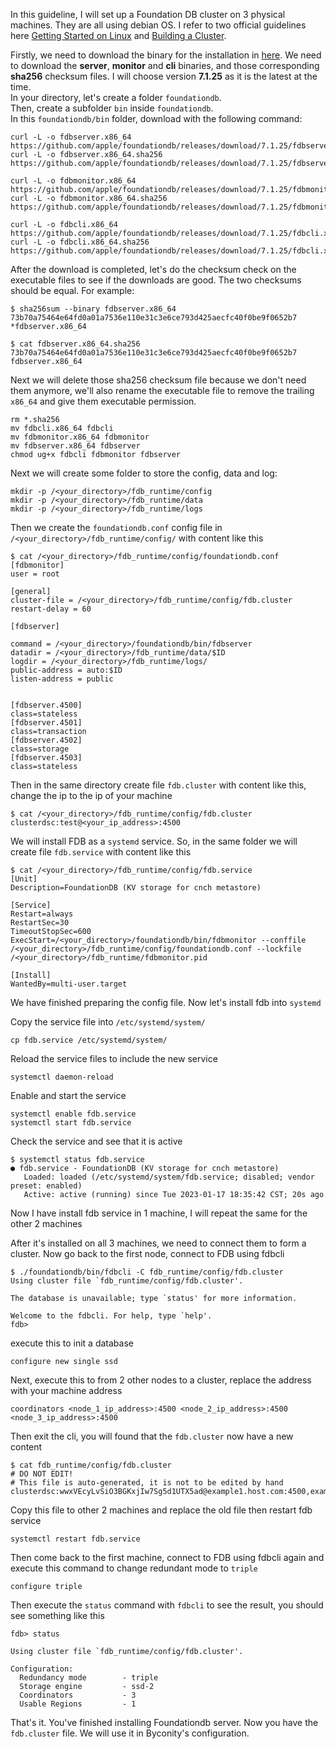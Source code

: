 In this guideline, I will set up a Foundation DB cluster on 3 physical machines. They are all using debian OS. I refer to two official guidelines here [Getting Started on Linux](https://apple.github.io/foundationdb/getting-started-linux.html) and [Building a Cluster](https://apple.github.io/foundationdb/building-cluster.html). 

Firstly, we need to download the binary for the installation in [here](https://github.com/apple/foundationdb/releases/). We need to download the __server__, __monitor__ and __cli__ binaries, and those corresponding __sha256__ checksum files. I will choose version __7.1.25__ as it is the latest at the time.\
In your directory, let's create a folder `foundationdb`.\
Then, create a subfolder `bin` inside `foundationdb`. \
In this `foundationdb/bin` folder, download with the following command: 

```
curl -L -o fdbserver.x86_64 https://github.com/apple/foundationdb/releases/download/7.1.25/fdbserver.x86_64
curl -L -o fdbserver.x86_64.sha256 https://github.com/apple/foundationdb/releases/download/7.1.25/fdbserver.x86_64.sha256

curl -L -o fdbmonitor.x86_64 https://github.com/apple/foundationdb/releases/download/7.1.25/fdbmonitor.x86_64
curl -L -o fdbmonitor.x86_64.sha256 https://github.com/apple/foundationdb/releases/download/7.1.25/fdbmonitor.x86_64.sha256

curl -L -o fdbcli.x86_64 https://github.com/apple/foundationdb/releases/download/7.1.25/fdbcli.x86_64
curl -L -o fdbcli.x86_64.sha256 https://github.com/apple/foundationdb/releases/download/7.1.25/fdbcli.x86_64.sha256
```

After the download is completed, let's do the checksum check on the executable files to see if the downloads are good. The two checksums should be equal. For example:

```
$ sha256sum --binary fdbserver.x86_64
73b70a75464e64fd0a01a7536e110e31c3e6ce793d425aecfc40f0be9f0652b7 *fdbserver.x86_64

$ cat fdbserver.x86_64.sha256
73b70a75464e64fd0a01a7536e110e31c3e6ce793d425aecfc40f0be9f0652b7  fdbserver.x86_64
```
Next we will delete those sha256 checksum file because we don't need them anymore, we'll also rename the executable file to remove the trailing `x86_64` and give them executable permission.

```
rm *.sha256
mv fdbcli.x86_64 fdbcli
mv fdbmonitor.x86_64 fdbmonitor
mv fdbserver.x86_64 fdbserver
chmod ug+x fdbcli fdbmonitor fdbserver
``` 

Next we will create some folder to store the config, data and log:
```
mkdir -p /<your_directory>/fdb_runtime/config
mkdir -p /<your_directory>/fdb_runtime/data
mkdir -p /<your_directory>/fdb_runtime/logs
```
Then we create the `foundationdb.conf` config file in `/<your_directory>/fdb_runtime/config/` with content like this

```
$ cat /<your_directory>/fdb_runtime/config/foundationdb.conf
[fdbmonitor]
user = root

[general]
cluster-file = /<your_directory>/fdb_runtime/config/fdb.cluster
restart-delay = 60

[fdbserver]

command = /<your_directory>/foundationdb/bin/fdbserver
datadir = /<your_directory>/fdb_runtime/data/$ID
logdir = /<your_directory>/fdb_runtime/logs/
public-address = auto:$ID
listen-address = public


[fdbserver.4500]
class=stateless
[fdbserver.4501]
class=transaction
[fdbserver.4502]
class=storage
[fdbserver.4503]
class=stateless
```

Then in the same directory create file `fdb.cluster` with content like this, change the ip to the ip of your machine
```
$ cat /<your_directory>/fdb_runtime/config/fdb.cluster
clusterdsc:test@<your_ip_address>:4500
```
We will install FDB as a `systemd` service. So, in the same folder we will create file `fdb.service` with content like this

```
$ cat /<your_directory>/fdb_runtime/config/fdb.service
[Unit]
Description=FoundationDB (KV storage for cnch metastore)

[Service]
Restart=always
RestartSec=30
TimeoutStopSec=600
ExecStart=/<your_directory>/foundationdb/bin/fdbmonitor --conffile /<your_directory>/fdb_runtime/config/foundationdb.conf --lockfile /<your_directory>/fdb_runtime/fdbmonitor.pid

[Install]
WantedBy=multi-user.target
```

We have finished preparing the config file. Now let's install fdb into `systemd`

Copy the service file into `/etc/systemd/system/`
```
cp fdb.service /etc/systemd/system/
```

Reload the service files to include the new service
```
systemctl daemon-reload
```

Enable and start the service
```
systemctl enable fdb.service
systemctl start fdb.service
```

Check the service and see that it is active
```
$ systemctl status fdb.service
● fdb.service - FoundationDB (KV storage for cnch metastore)
   Loaded: loaded (/etc/systemd/system/fdb.service; disabled; vendor preset: enabled)
   Active: active (running) since Tue 2023-01-17 18:35:42 CST; 20s ago

```

Now I have install fdb service in 1 machine, I will repeat the same for the other 2 machines

After it's installed on all 3 machines, we need to connect them to form a cluster. Now go back to the first node, connect to FDB using fdbcli 

```
$ ./foundationdb/bin/fdbcli -C fdb_runtime/config/fdb.cluster
Using cluster file `fdb_runtime/config/fdb.cluster'.

The database is unavailable; type `status' for more information.

Welcome to the fdbcli. For help, type `help'.
fdb>
```
execute this to init a database
```
configure new single ssd
```
Next, execute this to from 2 other nodes to a cluster, replace the address with your machine address 
```
coordinators <node_1_ip_address>:4500 <node_2_ip_address>:4500 <node_3_ip_address>:4500
```

Then exit the cli, you will found that the `fdb.cluster` now have a new content

```
$ cat fdb_runtime/config/fdb.cluster
# DO NOT EDIT!
# This file is auto-generated, it is not to be edited by hand
clusterdsc:wwxVEcyLvSiO3BGKxjIw7Sg5d1UTX5ad@example1.host.com:4500,example2.host.com:4500,example3.host.com:4500
```

Copy this file to other 2 machines and replace the old file then restart fdb service

```
systemctl restart fdb.service
```

Then come back to the first machine, connect to FDB using fdbcli again and execute this command to change redundant mode to `triple`

```
configure triple
```

Then execute the `status` command with `fdbcli` to see the result, you should see something like this

```
fdb> status

Using cluster file `fdb_runtime/config/fdb.cluster'.

Configuration:
  Redundancy mode        - triple
  Storage engine         - ssd-2
  Coordinators           - 3
  Usable Regions         - 1
```

That's it. You've finished installing Foundationdb server. Now you have the `fdb.cluster` file. We will use it in Byconity's configuration.
